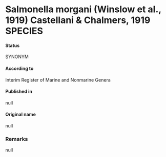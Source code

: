 Salmonella morgani (Winslow et al., 1919) Castellani & Chalmers, 1919 SPECIES
=======

#### Status
SYNONYM

#### According to
Interim Register of Marine and Nonmarine Genera

#### Published in
null

#### Original name
null

### Remarks
null